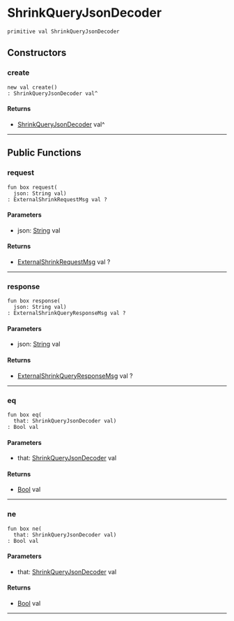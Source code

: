 # ShrinkQueryJsonDecoder

```pony
primitive val ShrinkQueryJsonDecoder
```

## Constructors

### create

```pony
new val create()
: ShrinkQueryJsonDecoder val^
```

#### Returns

* [ShrinkQueryJsonDecoder](.-..-query-ShrinkQueryJsonDecoder) val^

---

## Public Functions

### request

```pony
fun box request(
  json: String val)
: ExternalShrinkRequestMsg val ?
```
#### Parameters

*   json: [String](builtin-String) val

#### Returns

* [ExternalShrinkRequestMsg](wallaroo_labs-messages-ExternalShrinkRequestMsg) val ?

---

### response

```pony
fun box response(
  json: String val)
: ExternalShrinkQueryResponseMsg val ?
```
#### Parameters

*   json: [String](builtin-String) val

#### Returns

* [ExternalShrinkQueryResponseMsg](wallaroo_labs-messages-ExternalShrinkQueryResponseMsg) val ?

---

### eq

```pony
fun box eq(
  that: ShrinkQueryJsonDecoder val)
: Bool val
```
#### Parameters

*   that: [ShrinkQueryJsonDecoder](.-..-query-ShrinkQueryJsonDecoder) val

#### Returns

* [Bool](builtin-Bool) val

---

### ne

```pony
fun box ne(
  that: ShrinkQueryJsonDecoder val)
: Bool val
```
#### Parameters

*   that: [ShrinkQueryJsonDecoder](.-..-query-ShrinkQueryJsonDecoder) val

#### Returns

* [Bool](builtin-Bool) val

---

